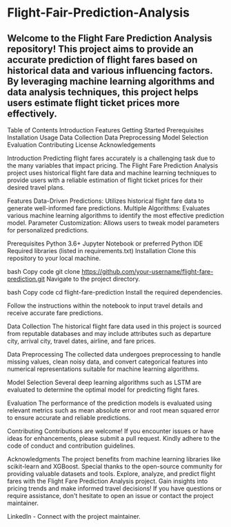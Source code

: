 # Flight-Fair-Prediction-Analysis
Welcome to the Flight Fare Prediction Analysis repository! This project aims to provide an accurate prediction of flight fares based on historical data and various influencing factors. By leveraging machine learning algorithms and data analysis techniques, this project helps users estimate flight ticket prices more effectively.
--------------------------------------------------------------------------------------------------------------------------------------------------------------------
Table of Contents
Introduction
Features
Getting Started
Prerequisites
Installation
Usage
Data Collection
Data Preprocessing
Model Selection
Evaluation
Contributing
License
Acknowledgements


Introduction
Predicting flight fares accurately is a challenging task due to the many variables that impact pricing. The Flight Fare Prediction Analysis project uses historical flight fare data and machine learning techniques to provide users with a reliable estimation of flight ticket prices for their desired travel plans.

Features
Data-Driven Predictions: Utilizes historical flight fare data to generate well-informed fare predictions.
Multiple Algorithms: Evaluates various machine learning algorithms to identify the most effective prediction model.
Parameter Customization: Allows users to tweak model parameters for personalized predictions.


Prerequisites
Python 3.6+
Jupyter Notebook or preferred Python IDE
Required libraries (listed in requirements.txt)
Installation
Clone this repository to your local machine.

bash
Copy code
git clone https://github.com/your-username/flight-fare-prediction.git
Navigate to the project directory.

bash
Copy code
cd flight-fare-prediction
Install the required dependencies.

Follow the instructions within the notebook to input travel details and receive accurate fare predictions.

Data Collection
The historical flight fare data used in this project is sourced from reputable databases and may include attributes such as departure city, arrival city, travel dates, airline, and fare prices.

Data Preprocessing
The collected data undergoes preprocessing to handle missing values, clean noisy data, and convert categorical features into numerical representations suitable for machine learning algorithms.

Model Selection
Several deep learning algorithms such as LSTM are evaluated to determine the optimal model for predicting flight fares.

Evaluation
The performance of the prediction models is evaluated using relevant metrics such as mean absolute error and root mean squared error to ensure accurate and reliable predictions.

Contributing
Contributions are welcome! If you encounter issues or have ideas for enhancements, please submit a pull request. Kindly adhere to the code of conduct and contribution guidelines.


Acknowledgments
The project benefits from machine learning libraries like scikit-learn and XGBoost.
Special thanks to the open-source community for providing valuable datasets and tools.
Explore, analyze, and predict flight fares with the Flight Fare Prediction Analysis project. Gain insights into pricing trends and make informed travel decisions! If you have questions or require assistance, don't hesitate to open an issue or contact the project maintainer.

LinkedIn - Connect with the project maintainer.





